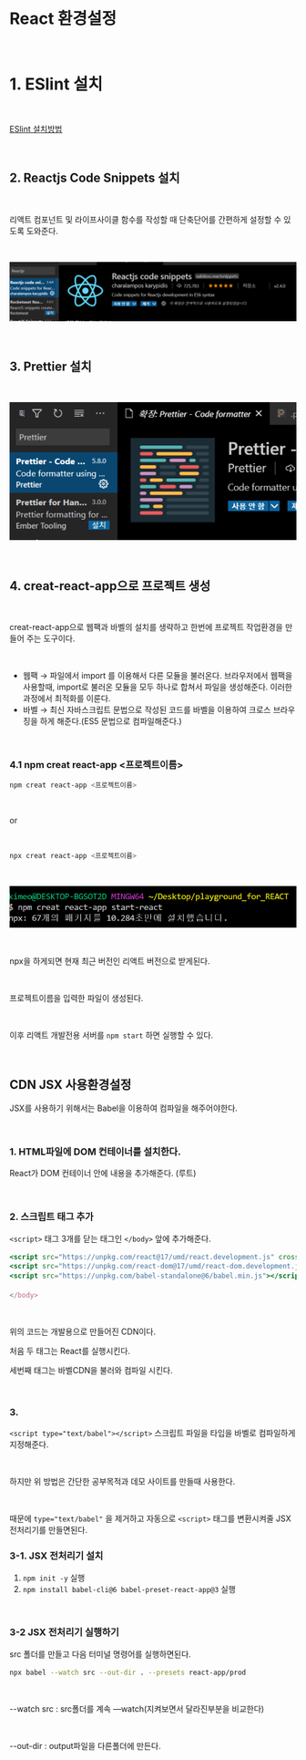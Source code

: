 # React 환경설정

<br>

# 1. ESlint 설치

<br>

[ESlint 설치방법](https://github.com/Alex-Eojin/-TIL/blob/master/GIt/eslint.md)

<br>

## 2. Reactjs Code Snippets 설치

<br>

리액트 컴포넌트 및 라이프사이클 함수를 작성할 때 단축단어를 간편하게 설정할 수 있도록 도와준다.

<br>

![React 환경설정](../Images/React_환경설정/React_환경설정-1.png)

<br>

## 3. Prettier 설치

<br>

![React 환경설정](../Images/React_환경설정/React_환경설정-2.png)

<br>

## 4. creat-react-app으로 프로젝트 생성

<br>

creat-react-app으로 웹팩과 바벨의 설치를 생략하고 한번에 프로젝트 작업환경을 만들어 주는 도구이다.

<br>

- 웹팩 → 파일에서 import 를 이용해서 다른 모듈을 불러온다. 브라우저에서 웹팩을 사용할때, import로 불러온 모듈을 모두 하나로 합쳐서 파일을 생성해준다. 이러한 과정에서 최적화를 이룬다.
- 바벨 → 최신 자바스크립트 문법으로 작성된 코드를 바벨을 이용하여 크로스 브라우징을 하게 해준다.(ES5 문법으로 컴파일해준다.)

<br>

### 4.1 npm creat react-app <프로젝트이름>

```bash
npm creat react-app <프로젝트이름>
```

<br>

or 

<br>

```bash
npx creat react-app <프로젝트이름>
```

<br>

![React 환경설정](../Images/React_환경설정/React_환경설정-3.png)

<br>

npx을 하게되면 현재 최근 버전인 리액트 버전으로 받게된다.

<br>

프로젝트이름을 입력한 파일이 생성된다.

<br>

이후 리액트 개발전용 서버를  `npm start` 하면 실행할 수 있다.

<br>

## CDN JSX 사용환경설정

JSX를 사용하기 위해서는 Babel을 이용하여 컴파일을 해주어야한다.

<br>

### 1. HTML파일에 DOM 컨테이너를 설치한다.

React가 DOM 컨테이너 안에 내용을 추가해준다. (루트)

<br>

### 2. 스크립트 태그 추가

`<script>` 태그 3개를 닫는 태그인 `</body>` 앞에 추가해준다.

```jsx
<script src="https://unpkg.com/react@17/umd/react.development.js" crossorigin></script>
<script src="https://unpkg.com/react-dom@17/umd/react-dom.development.js" crossorigin></script>
<script src="https://unpkg.com/babel-standalone@6/babel.min.js"></script>

</body>
```

<br>

위의 코드는 개발용으로 만들어진 CDN이다.

처음 두 태그는 React를 실행시킨다.

세번째 태그는 바벨CDN을 불러와 컴파일 시킨다.

<br>

### 3. <script type="text/babel"></script>

`<script type="text/babel"></script>` 스크립트 파일을 타입을 바벨로 컴파일하게 지정해준다.

<br>

하지만 위 방법은 간단한 공부목적과 데모 사이트를 만들때 사용한다.

<br>

때문에 `type="text/babel"` 을 제거하고 자동으로 `<script>` 태그를 변환시켜줄 JSX전처리기를 만들면된다.

### 3-1. JSX 전처리기 설치

1. `npm init -y` 실행
2. `npm install babel-cli@6 babel-preset-react-app@3` 실행

<br>

### 3-2 JSX 전처리기 실행하기

src 폴더를 만들고 다음 터미널 명령어를 실행하면된다.

```bash
npx babel --watch src --out-dir . --presets react-app/prod
```

<br>

--watch src : src폴더를 계속 —watch(지켜보면서 달라진부분을 비교한다)

<br>

--out-dir : output파일을 다른폴더에 만든다.